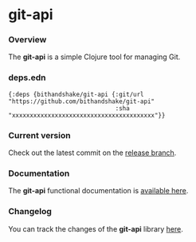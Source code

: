 
# git-api

### Overview

The <strong>git-api</strong> is a simple Clojure tool for managing Git.


### deps.edn

```
{:deps {bithandshake/git-api {:git/url "https://github.com/bithandshake/git-api"
                              :sha     "xxxxxxxxxxxxxxxxxxxxxxxxxxxxxxxxxxxxxxxx"}}
```

### Current version

Check out the latest commit on the [release branch](https://github.com/bithandshake/git-api/tree/release).

### Documentation

The <strong>git-api</strong> functional documentation is [available here](documentation/COVER.md).

### Changelog

You can track the changes of the <strong>git-api</strong> library [here](CHANGES.md).
